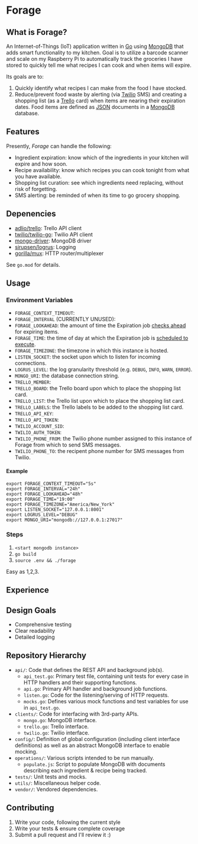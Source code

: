 # Forage

## What is Forage?
An Internet-of-Things (IoT) application written in [Go][go] using [MongoDB][mongo] that adds smart functionality to my kitchen. Goal is to utilize a barcode scanner and scale on my Raspberry Pi to automatically track the groceries I have stored to quickly tell me what recipes I can cook and when items will expire.

Its goals are to:
1. Quickly identify what recipes I can make from the food I have stocked.
2. Reduce/prevent food waste by alerting (via [Twilio][twilio] SMS) and creating a shopping list (as a [Trello][trello] card) when items are nearing their expiration dates. Food items are defined as [JSON][json] documents in a [MongoDB][mongo] database.

## Features
Presently, *Forage* can handle the following:
- Ingredient expiration: know which of the ingredients in your kitchen will expire and how soon.
- Recipe availability: know which recipes you can cook tonight from what you have available.
- Shopping list curation: see which ingredients need replacing, without risk of forgetting.
- SMS alerting: be reminded of when its time to go grocery shopping.

## Depenencies
- [adlio/trello][packageTrello]: Trello API client
- [twilio/twilio-go][packageTwilio]: Twilio API client
- [mongo-driver][packageMongo]: MongoDB driver
- [sirupsen/logrus][packageLogrus]: Logging
- [gorilla/mux][packageMux]: HTTP router/multiplexer

See `go.mod` for details.

## Usage
### Environment Variables
- `FORAGE_CONTEXT_TIMEOUT`:
- `FORAGE_INTERVAL` (CURRENTLY UNUSED):
- `FORAGE_LOOKAHEAD`: the amount of time the Expiration job [checks ahead][checksAhead] for expiring items.
- `FORAGE_TIME`: the time of day at which the Expiration job is [scheduled to execute][checkExpirationsScheduled].
- `FORAGE_TIMEZONE`: the timezone in which this instance is hosted.
- `LISTEN_SOCKET`: the socket upon which to listen for incoming connections.
- `LOGRUS_LEVEL`: the log granularity threshold (e.g. `DEBUG`, `INFO`, `WARN`, `ERROR`).
- `MONGO_URI`: the database connection string.
- `TRELLO_MEMBER`: 
- `TRELLO_BOARD`: the Trello board upon which to place the shopping list card.
- `TRELLO_LIST`: the Trello list upon which to place the shopping list card.
- `TRELLO_LABELS`: the Trello labels to be added to the shopping list card.
- `TRELLO_API_KEY`:
- `TRELLO_API_TOKEN`: 
- `TWILIO_ACCOUNT_SID`: 
- `TWILIO_AUTH_TOKEN`: 
- `TWILIO_PHONE_FROM`: the Twilio phone number assigned to this instance of Forage from which to send SMS messages.
- `TWILIO_PHONE_TO`: the recipent phone number for SMS messages from Twilio.

#### Example
```
export FORAGE_CONTEXT_TIMEOUT="5s"
export FORAGE_INTERVAL="24h"
export FORAGE_LOOKAHEAD="48h"
export FORAGE_TIME="19:00"
export FORAGE_TIMEZONE="America/New_York"
export LISTEN_SOCKET="127.0.0.1:8001"
export LOGRUS_LEVEL="DEBUG"
export MONGO_URI="mongodb://127.0.0.1:27017"
```

### Steps
1. `<start mongodb instance>`
2. `go build`
3. `source .env && ./forage`

Easy as 1,2,3.

## Experience

## Design Goals
- Comprehensive testing
- Clear readability
- Detailed logging

## Repository Hierarchy
- `api/`: Code that defines the REST API and background job(s).
  - `api_test.go`: Primary test file, containing unit tests for every case in HTTP handlers and their supporting functions.
  - `api.go`: Primary API handler and background job functions.
  - `listen.go`: Code for the listening/serving of HTTP requests.
  - `mocks.go`: Defines various mock functions and test variables for use in `api_test.go`.
- `clients/`: Code for interfacing with 3rd-party APIs.
  - `mongo.go`: MongoDB interface.
  - `trello.go`: Trello interface.
  - `twilio.go`: Twilio interface.
- `config/`: Definition of global configuration (including client interface definitions) as well as an abstract MongoDB interface to enable mocking.
- `operations/`: Various scripts intended to be run manually.
  - `populate.js`: Script to populate MongoDB with documents describing each ingredient & recipe being tracked.
- `tests/`: Unit tests and mocks.
- `utils/`: Miscellaneous helper code.
- `vendor/`: Vendored dependencies.

## Contributing
1) Write your code, following the current style
2) Write your tests & ensure complete coverage
3) Submit a pull request and I'll review it :)

[go]: https://golang.org/
[json]: https://www.json.org/json-en.html
[mongo]: https://www.mongodb.com/
[trello]: https://trello.com/
[twilio]: https://www.twilio.com/

[packageLogrus]: https://pkg.go.dev/github.com/sirupsen/logrus
[packageMongo]: https://pkg.go.dev/go.mongodb.org/mongo-driver
[packageMux]: https://pkg.go.dev/github.com/gorilla/mux
[packageTrello]: https://pkg.go.dev/github.com/adlio/trello
[packageTwilio]: https://pkg.go.dev/github.com/twilio/twilio-go

[checksAhead]: https://github.com/tyler-cromwell/Forage/blob/master/api/mocks.go#L136
[checkExpirationsScheduled]: https://github.com/tyler-cromwell/Forage/blob/master/api/listen.go#L36
